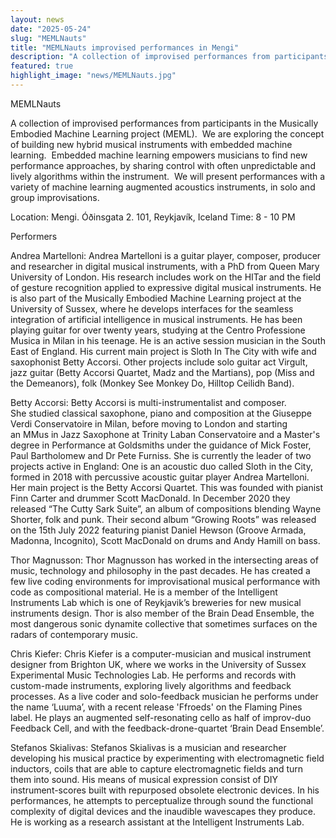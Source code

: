 ```yaml
---
layout: news
date: "2025-05-24"
slug: "MEMLNauts"
title: "MEMLNauts improvised performances in Mengi"
description: "A collection of improvised performances from participants in the Musically Embodied Machine Learning project (MEML)"
featured: true
highlight_image: "news/MEMLNauts.jpg"
---
```


<script>
    import CaptionedImage from "../../components/Images/CaptionedImage.svelte"
</script>
MEMLNauts

A collection of improvised performances from participants in the Musically Embodied Machine Learning project (MEML).  We are exploring the concept of building new hybrid musical instruments with embedded machine learning.  Embedded machine learning empowers musicians to find new performance approaches, by sharing control with often unpredictable and lively algorithms within the instrument.  We will present performances with a variety of machine learning augmented acoustics instruments, in solo and group improvisations.

Location: Mengi. Óðinsgata 2. 101, Reykjavík, Iceland
Time: 8 - 10 PM

Performers

Andrea Martelloni:
Andrea Martelloni is a guitar player, composer, producer and researcher in digital musical instruments, with a PhD from Queen Mary University of London. His research includes work on the HITar and the field of gesture recognition applied to expressive digital musical instruments. He is also part of the Musically Embodied Machine Learning project at the University of Sussex, where he develops interfaces for the seamless integration of artificial intelligence in musical instruments. He has been playing guitar for over twenty years, studying at the Centro Professione Musica in Milan in his teenage. He is an active session musician in the South East of England. His current main project is Sloth In The City with wife and saxophonist Betty Accorsi. Other projects include solo guitar act Virgult, jazz guitar (Betty Accorsi Quartet, Madz and the Martians), pop (Miss and the Demeanors), folk (Monkey See Monkey Do, Hilltop Ceilidh Band).

Betty Accorsi:
Betty Accorsi is multi-instrumentalist and composer. She studied classical saxophone, piano and composition at the Giuseppe Verdi Conservatoire in Milan, before moving to London and starting an MMus in Jazz Saxophone at Trinity Laban Conservatoire and a Master's degree in Performance at Goldsmiths under the guidance of Mick Foster, Paul Bartholomew and Dr Pete Furniss. She is currently the leader of two projects active in England: One is an acoustic duo called Sloth in the City, formed in 2018 with percussive acoustic guitar player Andrea Martelloni. Her main project is the Betty Accorsi Quartet. This was founded with pianist Finn Carter and drummer Scott MacDonald. In December 2020 they released “The Cutty Sark Suite”, an album of compositions blending Wayne Shorter, folk and punk. Their second album “Growing Roots” was released on the 15th July 2022 featuring pianist Daniel Hewson (Groove Armada, Madonna, Incognito), Scott MacDonald on drums and Andy Hamill on bass.

Thor Magnusson:
Thor Magnusson has worked in the intersecting areas of music, technology and philosophy in the past decades. He has created a few live coding environments for improvisational musical performance with code as compositional material. He is a member of the Intelligent Instruments Lab which is one of Reykjavik’s breweries for new musical instruments design. Thor is also member of the Brain Dead Ensemble, the most dangerous sonic dynamite collective that sometimes surfaces on the radars of contemporary music.

Chris Kiefer:
Chris Kiefer is a computer-musician and musical instrument designer from Brighton UK, where we works in the University of Sussex Experimental Music Technologies Lab. He performs and records with custom-made instruments, exploring lively algorithms and feedback processes. As a live coder and solo-feedback musician he performs under the name ‘Luuma’, with a recent release 'Ffroeds' on the Flaming Pines label. He plays an augmented self-resonating cello as half of improv-duo Feedback Cell, and with the feedback-drone-quartet ‘Brain Dead Ensemble’.

Stefanos Skialivas:
Stefanos Skialivas is a musician and researcher developing his musical practice by experimenting with electromagnetic field inductors, coils that are able to capture electromagnetic fields and turn them into sound. His means of musical expression consist of DIY instrument-scores built with repurposed obsolete electronic devices. In his performances, he attempts to perceptualize through sound the functional complexity of digital devices and the inaudible wavescapes they produce. He is working as a research assistant at the Intelligent Instruments Lab.

<CaptionedImage
    src="news/MEMLNausts.jpg"
    alt="MEMLNausts"
    caption=""
/>

